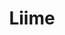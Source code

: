 ---
description: 群聊与 bbs 的结合体，没人，但技术实现正确。
layout: post
results:
- artistId: 1104231959
  version: '1.0.1'
  primaryGenreName: Social Networking
  formattedPrice: 免费
  artworkUrl60: http://is1.mzstatic.com/image/thumb/Purple18/v4/e9/11/a4/e911a474-b5b5-c599-98d3-c6177fee2669/source/60x60bb.jpg
  minimumOsVersion: '7.1'
  appletvScreenshotUrls: &a []
  sellerName: Bartomeu Agusti
  supportedDevices:
  - iPhone4
  - iPad2Wifi
  - iPad23G
  - iPhone4S
  - iPadThirdGen
  - iPadThirdGen4G
  - iPhone5
  - iPodTouchFifthGen
  - iPadFourthGen
  - iPadFourthGen4G
  - iPadMini
  - iPadMini4G
  - iPhone5c
  - iPhone5s
  - iPhone6
  - iPhone6Plus
  - iPodTouchSixthGen
  genres:
  - 社交
  currentVersionReleaseDate: '2016-05-04T18:00:29Z'
  trackName: Liime
  isVppDeviceBasedLicensingEnabled: true
  description: "Our time is limited\n\nBut do we really behave accordingly?
    Or does our generation bear this in mind when making decisions? Or how
    to feel when somehow we are wasting time?\n \nImagine finding time to
    intensely live all its richness. Imagine you are able to connect with
    others and to improve their time. \n\nLiime allows you to connect from
    minutes to hours with your interests now, tomorrow, or whenever you want."
  price: 0
  trackId: 1104231960
  releaseDate: '2016-04-29T23:32:00Z'
  advisories: *a
  screenshotUrls:
  - http://a2.mzstatic.com/us/r30/Purple1/v4/37/83/50/37835083-a216-783b-9161-fa3d299ffe66/screen1136x1136.jpeg
  - http://a1.mzstatic.com/us/r30/Purple1/v4/76/2e/42/762e4240-e7c4-cf6a-d159-6e0986e15700/screen1136x1136.jpeg
  - http://a4.mzstatic.com/us/r30/Purple49/v4/c6/8b/de/c68bde0d-80d2-cc50-32f7-2b52057b3cce/screen1136x1136.jpeg
  - http://a2.mzstatic.com/us/r30/Purple49/v4/f9/92/e3/f992e300-c2f8-51af-9b3b-625b3d497b25/screen1136x1136.jpeg
  artistViewUrl: https://itunes.apple.com/cn/developer/bartomeu-agusti/id1104231959?uo=4
  primaryGenreId: 6005
  kind: software
  fileSizeBytes: '25834316'
  bundleId: com.liime.production
  trackContentRating: 4+
  releaseNotes: Improvements and stability issues
  trackCensoredName: Liime
  contentAdvisoryRating: 4+
  isGameCenterEnabled: false
  artistName: Bartomeu Agusti
  languageCodesISO2A:
  - EN
  features: *a
  wrapperType: software
  artworkUrl512: http://is1.mzstatic.com/image/thumb/Purple18/v4/e9/11/a4/e911a474-b5b5-c599-98d3-c6177fee2669/source/512x512bb.jpg
  artworkUrl100: http://is1.mzstatic.com/image/thumb/Purple18/v4/e9/11/a4/e911a474-b5b5-c599-98d3-c6177fee2669/source/100x100bb.jpg
  trackViewUrl: https://geo.itunes.apple.com/cn/app/liime/id1104231960?mt=8&uo=4
  genreIds:
  - '6005'
  currency: CNY
  ipadScreenshotUrls: *a
category: 社交
tags: tag1
resultCount: 1
title: Liime

---